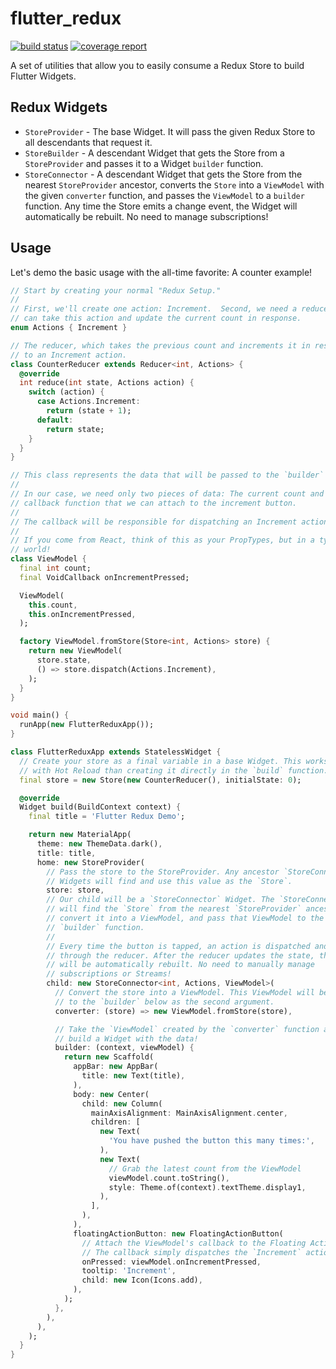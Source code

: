 # flutter_redux

[![build status](https://gitlab.com/brianegan/flutter_redux/badges/master/build.svg)](https://gitlab.com/brianegan/flutter_redux/commits/master)  [![coverage report](https://gitlab.com/brianegan/flutter_redux/badges/master/coverage.svg)](https://brianegan.gitlab.io/flutter_redux/coverage/)

A set of utilities that allow you to easily consume a Redux Store to build Flutter Widgets.

## Redux Widgets 

  * `StoreProvider` - The base Widget. It will pass the given Redux Store to all descendants that request it.
  * `StoreBuilder` - A descendant Widget that gets the Store from a `StoreProvider` and passes it to a Widget `builder` function.
  * `StoreConnector` - A descendant Widget that gets the Store from the nearest `StoreProvider` ancestor, converts the `Store` into a `ViewModel` with the given `converter` function, and passes the `ViewModel` to a `builder` function. Any time the Store emits a change event, the Widget will automatically be rebuilt. No need to manage subscriptions!

## Usage

Let's demo the basic usage with the all-time favorite: A counter example!

```dart
// Start by creating your normal "Redux Setup." 
// 
// First, we'll create one action: Increment.  Second, we need a reducer which
// can take this action and update the current count in response.
enum Actions { Increment }

// The reducer, which takes the previous count and increments it in response
// to an Increment action.
class CounterReducer extends Reducer<int, Actions> {
  @override
  int reduce(int state, Actions action) {
    switch (action) {
      case Actions.Increment:
        return (state + 1);
      default:
        return state;
    }
  }
}

// This class represents the data that will be passed to the `builder` function.
//
// In our case, we need only two pieces of data: The current count and a
// callback function that we can attach to the increment button.
//
// The callback will be responsible for dispatching an Increment action.
//
// If you come from React, think of this as your PropTypes, but in a type-safe
// world!
class ViewModel {
  final int count;
  final VoidCallback onIncrementPressed;

  ViewModel(
    this.count,
    this.onIncrementPressed,
  );

  factory ViewModel.fromStore(Store<int, Actions> store) {
    return new ViewModel(
      store.state,
      () => store.dispatch(Actions.Increment),
    );
  }
}

void main() {
  runApp(new FlutterReduxApp());
}

class FlutterReduxApp extends StatelessWidget {
  // Create your store as a final variable in a base Widget. This works better
  // with Hot Reload than creating it directly in the `build` function.
  final store = new Store(new CounterReducer(), initialState: 0);

  @override
  Widget build(BuildContext context) {
    final title = 'Flutter Redux Demo';

    return new MaterialApp(
      theme: new ThemeData.dark(),
      title: title,
      home: new StoreProvider(
        // Pass the store to the StoreProvider. Any ancestor `StoreConnector`
        // Widgets will find and use this value as the `Store`.
        store: store,
        // Our child will be a `StoreConnector` Widget. The `StoreConnector`
        // will find the `Store` from the nearest `StoreProvider` ancestor,
        // convert it into a ViewModel, and pass that ViewModel to the
        // `builder` function.
        //
        // Every time the button is tapped, an action is dispatched and run
        // through the reducer. After the reducer updates the state, the Widget
        // will be automatically rebuilt. No need to manually manage
        // subscriptions or Streams!
        child: new StoreConnector<int, Actions, ViewModel>(
          // Convert the store into a ViewModel. This ViewModel will be passed
          // to the `builder` below as the second argument.
          converter: (store) => new ViewModel.fromStore(store),

          // Take the `ViewModel` created by the `converter` function above and
          // build a Widget with the data!
          builder: (context, viewModel) {
            return new Scaffold(
              appBar: new AppBar(
                title: new Text(title),
              ),
              body: new Center(
                child: new Column(
                  mainAxisAlignment: MainAxisAlignment.center,
                  children: [
                    new Text(
                      'You have pushed the button this many times:',
                    ),
                    new Text(
                      // Grab the latest count from the ViewModel
                      viewModel.count.toString(),
                      style: Theme.of(context).textTheme.display1,
                    ),
                  ],
                ),
              ),
              floatingActionButton: new FloatingActionButton(
                // Attach the ViewModel's callback to the Floating Action Button
                // The callback simply dispatches the `Increment` action.
                onPressed: viewModel.onIncrementPressed,
                tooltip: 'Increment',
                child: new Icon(Icons.add),
              ),
            );
          },
        ),
      ),
    );
  }
}
```  
